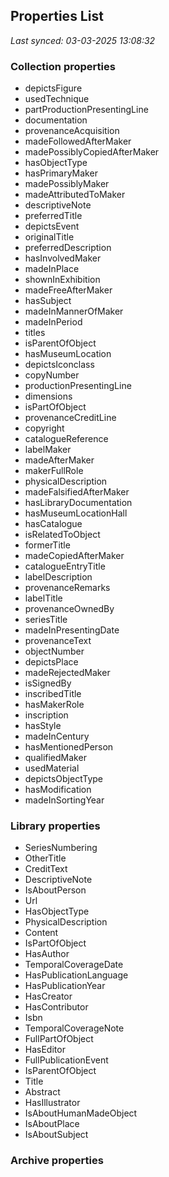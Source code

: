 ## Properties List

_Last synced: 03-03-2025 13:08:32_

### Collection properties
- depictsFigure
- usedTechnique
- partProductionPresentingLine
- documentation
- provenanceAcquisition
- madeFollowedAfterMaker
- madePossiblyCopiedAfterMaker
- hasObjectType
- hasPrimaryMaker
- madePossiblyMaker
- madeAttributedToMaker
- descriptiveNote
- preferredTitle
- depictsEvent
- originalTitle
- preferredDescription
- hasInvolvedMaker
- madeInPlace
- shownInExhibition
- madeFreeAfterMaker
- hasSubject
- madeInMannerOfMaker
- madeInPeriod
- titles
- isParentOfObject
- hasMuseumLocation
- depictsIconclass
- copyNumber
- productionPresentingLine
- dimensions
- isPartOfObject
- provenanceCreditLine
- copyright
- catalogueReference
- labelMaker
- madeAfterMaker
- makerFullRole
- physicalDescription
- madeFalsifiedAfterMaker
- hasLibraryDocumentation
- hasMuseumLocationHall
- hasCatalogue
- isRelatedToObject
- formerTitle
- madeCopiedAfterMaker
- catalogueEntryTitle
- labelDescription
- provenanceRemarks
- labelTitle
- provenanceOwnedBy
- seriesTitle
- madeInPresentingDate
- provenanceText
- objectNumber
- depictsPlace
- madeRejectedMaker
- isSignedBy
- inscribedTitle
- hasMakerRole
- inscription
- hasStyle
- madeInCentury
- hasMentionedPerson
- qualifiedMaker
- usedMaterial
- depictsObjectType
- hasModification
- madeInSortingYear
### Library properties
- SeriesNumbering
- OtherTitle
- CreditText
- DescriptiveNote
- IsAboutPerson
- Url
- HasObjectType
- PhysicalDescription
- Content
- IsPartOfObject
- HasAuthor
- TemporalCoverageDate
- HasPublicationLanguage
- HasPublicationYear
- HasCreator
- HasContributor
- Isbn
- TemporalCoverageNote
- FullPartOfObject
- HasEditor
- FullPublicationEvent
- IsParentOfObject
- Title
- Abstract
- HasIllustrator
- IsAboutHumanMadeObject
- IsAboutPlace
- IsAboutSubject
### Archive properties
